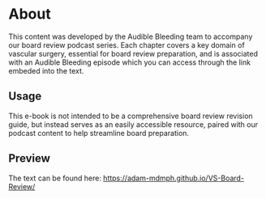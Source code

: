 # About

This content was developed by the Audible Bleeding team to accompany our board review podcast series.
Each chapter covers a key domain of vascular surgery, essential for board review preparation, and is associated with an Audible Bleeding episode which you can access through the link embeded into the text. 

## Usage 

This e-book is not intended to be a comprehensive board review revision guide, but instead serves as an easily accessible resource, paired with our podcast content to help streamline board preparation.

## Preview

The text can be found here: https://adam-mdmph.github.io/VS-Board-Review/
